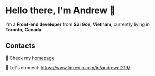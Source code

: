 # Hello there, I'm Andrew :wave:

I'm a **Front-end developer** from **Sài Gòn, Vietnam**, currently living in **Toronto, Canada**.

## Contacts

:sparkling_heart: Check my [homepage](https://andrewnt.notion.site/Andrew-Nguyen-c5af0fbedbd34bcfb1123f9f9195a792)

:necktie: Let's connect: https://www.linkedin.com/in/andrewnt219/
